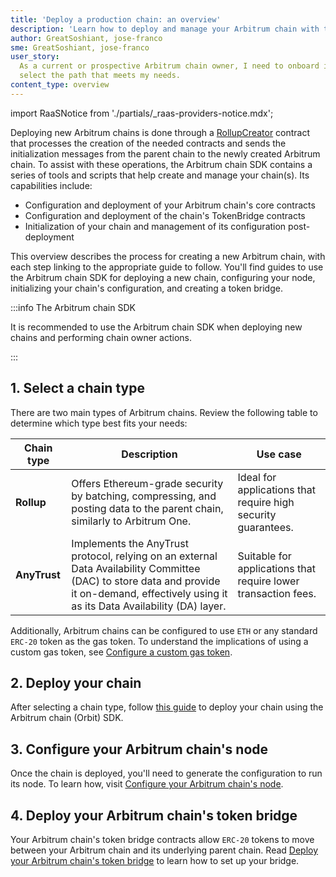 ```yaml
---
title: 'Deploy a production chain: an overview'
description: 'Learn how to deploy and manage your Arbitrum chain with the Arbitrum chain SDK.'
author: GreatSoshiant, jose-franco
sme: GreatSoshiant, jose-franco
user_story:
  As a current or prospective Arbitrum chain owner, I need to onboard into the Arbitrum chain SDK by understanding the available onboarding paths, and how to
  select the path that meets my needs.
content_type: overview
---
```


import RaaSNotice from './partials/_raas-providers-notice.mdx';

<RaaSNotice />

Deploying new Arbitrum chains is done through a [RollupCreator](/launch-arbitrum-chain/03-deploy-an-arbitrum-chain/07-canonical-factory-contracts.mdx) contract
that processes the creation of the needed contracts and sends the initialization messages from the parent chain to the newly created Arbitrum chain. To assist
with these operations, the Arbitrum chain SDK contains a series of tools and scripts that help create and manage your chain(s). Its capabilities include:

- Configuration and deployment of your Arbitrum chain's core contracts
- Configuration and deployment of the chain's TokenBridge contracts
- Initialization of your chain and management of its configuration post-deployment

This overview describes the process for creating a new Arbitrum chain, with each step linking to the appropriate guide to follow. You'll find guides to use the
Arbitrum chain SDK for deploying a new chain, configuring your node, initializing your chain's configuration, and creating a token bridge.

:::info The Arbitrum chain SDK

It is recommended to use the Arbitrum chain SDK when deploying new chains and performing chain owner actions.

:::

## 1. Select a chain type

There are two main types of Arbitrum chains. Review the following table to determine which type best fits your needs:

| Chain type   | Description                                                                                                                                                                                                                                                                                                       | Use case                                                       |
| ------------ | ----------------------------------------------------------------------------------------------------------------------------------------------------------------------------------------------------------------------------------------------------------------------------------------------------------------- | -------------------------------------------------------------- |
| **Rollup**   | Offers Ethereum-grade security by batching, compressing, and posting data to the parent chain, similarly to <a data-quicklook-from='arbitrum-one'>Arbitrum One</a>.                                                                                                                                               | Ideal for applications that require high security guarantees.  |
| **AnyTrust** | Implements the <a data-quicklook-from='arbitrum-anytrust-protocol'>AnyTrust protocol</a>, relying on an external <a data-quicklook-from='data-availability-committee-dac'>Data Availability Committee (DAC)</a> to store data and provide it on-demand, effectively using it as its Data Availability (DA) layer. | Suitable for applications that require lower transaction fees. |

Additionally, Arbitrum chains can be configured to use `ETH` or any standard `ERC-20` token as the gas token. To understand the implications of using a custom
gas token, see [Configure a custom gas token](/launch-arbitrum-chain/02-configure-your-chain/common-configurations/02-use-a-custom-gas-token-rollup.mdx).

## 2. Deploy your chain

After selecting a chain type, follow [this guide](/launch-arbitrum-chain/03-deploy-an-arbitrum-chain/02-deploying-an-arbitrum-chain.md) to deploy your chain
using the Arbitrum chain (Orbit) SDK.

## 3. Configure your Arbitrum chain's node

Once the chain is deployed, you'll need to generate the configuration to run its node. To learn how, visit
[Configure your Arbitrum chain's node](/launch-arbitrum-chain/how-tos/arbitrum-chain-sdk-preparing-node-config.md).

## 4. Deploy your Arbitrum chain's token bridge

Your Arbitrum chain's token bridge contracts allow `ERC-20` tokens to move between your Arbitrum chain and its underlying parent chain. Read
[Deploy your Arbitrum chain's token bridge](/launch-arbitrum-chain/03-deploy-an-arbitrum-chain/05-deploying-token-bridge.md) to learn how to set up your bridge.

